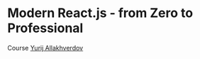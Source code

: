 # Modern React.js - from Zero to Professional
Course [Yurij Allakhverdov](https://www.udemy.com/course/react-np/)